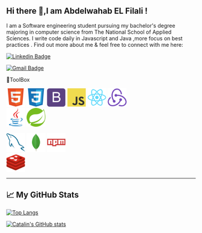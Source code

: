 Hi there 👋,I am Abdelwahab EL Filali !
---

I am a Software engineering student pursuing my bachelor's degree majoring in computer science from The National School of Applied Sciences.
I write code daily in Javascript and Java ,more focus on best practices .
Find out more about me & feel free to connect with me here:

[![Linkedin Badge](https://img.shields.io/badge/-Abdelwahab_EL_Filali-blue?style=flat-square&logo=Linkedin&logoColor=white&link=https://www.linkedin.com/in/abdelwahab-el-filali-2b27a4174/)](https://www.linkedin.com/in/abdelwahab-el-filali-2b27a4174/)

[![Gmail Badge](https://img.shields.io/badge/-abd.el.filali199@gmail.com-purple?style=flat-square&logo=Gmail&logoColor=white&link=mailto:abd.el.filali199@gmail.com/)](mailto:abd.el.filali199@gmail.com)




🧰ToolBox


<img src="https://github.com/devicons/devicon/blob/master/icons/html5/html5-original.svg" alt="html logo" width="50" height="50"/>  <img src="https://github.com/devicons/devicon/blob/master/icons/css3/css3-original.svg" alt="css3 logo" width="50" height="50"/>  <img src="https://github.com/devicons/devicon/blob/master/icons/bootstrap/bootstrap-plain.svg" alt="bootstrap logo" width="50" height="50"/>  <img src="https://github.com/devicons/devicon/blob/master/icons/javascript/javascript-original.svg" alt="javascript logo" width="50" height="50"/>  <img src="https://github.com/devicons/devicon/blob/master/icons/react/react-original.svg" alt="react logo" width="50" height="50"/>  <img src="https://github.com/devicons/devicon/blob/master/icons/redux/redux-original.svg" alt="redux logo" width="50" height="50"/>  
<img src="https://github.com/devicons/devicon/blob/master/icons/java/java-original.svg" alt="java logo" width="50" height="50"/>  <img src="https://github.com/devicons/devicon/blob/master/icons/spring/spring-original.svg" alt="spring logo" width="50" height="50"/> 

<img src="https://github.com/devicons/devicon/blob/master/icons/mysql/mysql-original.svg" alt="mysql logo" width="50" height="50"/>  <img src="https://github.com/devicons/devicon/blob/master/icons/mongodb/mongodb-original.svg" alt="mongodb logo" width="50" height="50"/>  <img src="https://github.com/devicons/devicon/blob/master/icons/npm/npm-original-wordmark.svg" alt="npm logo" width="50" height="50"/>  
<img src="https://github.com/devicons/devicon/blob/master/icons/redis/redis-original.svg" alt="npm logo" width="50" height="50"/>  


---

## &#x1f4c8; My GitHub Stats

[![Top Langs](https://github-readme-stats.vercel.app/api/top-langs/?username=EL-Filali&hide=html,css&theme=radical)](https://github.com/anuraghazra/github-readme-stats)

[![Catalin's GitHub stats](https://github-readme-stats.vercel.app/api?username=EL-Filali&theme=radical)](https://github.com/anuraghazra/github-readme-stats)


<!--
*AmjadBabacheikh/AmjadBabacheikh* is a ✨ special ✨ repository because its `README.md` (this file) appears on your GitHub profile.

Here are some ideas to get you started:

- 🔭 I’m currently working on ...
- 🌱 I’m currently learning ...
- 👯 I’m looking to collaborate on ...
- 🤔 I’m looking for help with ...
- 💬 Ask me about ...
- 📫 How to reach me: ...
- 😄 Pronouns: ...
- ⚡ Fun fact: ...
-->

